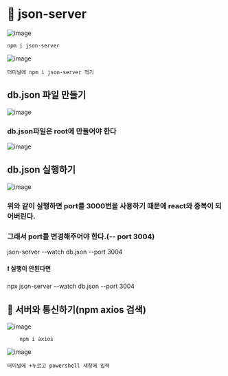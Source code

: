 # 🌸 json-server
![image](https://github.com/hyejin192/react_basic/assets/129017064/14f8e131-817a-48d3-82bf-774fd3f3fd8f)

    npm i json-server
    
![image](https://github.com/hyejin192/react_basic/assets/129017064/60656823-280f-4824-bc8f-2955d8fb7308)

    터미널에 npm i json-server 적기
    
## db.json 파일 만들기    
![image](https://github.com/hyejin192/react_basic/assets/129017064/b5b313f4-3227-40b5-a879-1505b5efdfb5)

### db.json파일은 root에 만들어야 한다
![image](https://github.com/hyejin192/react_basic/assets/129017064/9d30acca-23d8-4488-968c-d7a1f23dd951)

## db.json 실행하기
![image](https://github.com/hyejin192/react_basic/assets/129017064/c26c8c5c-c62b-4864-8289-f0da348e4bc7)

### 위와 같이 실행하면 port를 3000번을 사용하기 때문에 react와 중복이 되어버린다. 
### 그래서 port를 변경해주어야 한다.(-- port 3004)

   json-server --watch db.json --port 3004 
   
   #### ❗ 실행이 안된다면
   npx json-server --watch db.json --port 3004

## 🧀 서버와 통신하기(npm axios 검색)
![image](https://github.com/hyejin192/react_basic/assets/129017064/f2bcb087-53c9-452f-963a-4b2a0c54e180)

        npm i axios
        
![image](https://github.com/hyejin192/react_basic/assets/129017064/4cbc32cd-d5e8-4b68-aabb-e99e5a8df43f)

    터미널에 +누르고 powershell 새창에 입력

